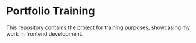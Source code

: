 # Portfolio Training
This repository contains the project for training purposes, showcasing my work in frontend development.
